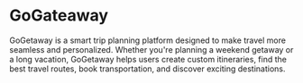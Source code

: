 # GoGateaway
GoGetaway is a smart trip planning platform designed to make travel more seamless and personalized. Whether you're planning a weekend getaway or a long vacation, GoGetaway helps users create custom itineraries, find the best travel routes, book transportation, and discover exciting destinations.
